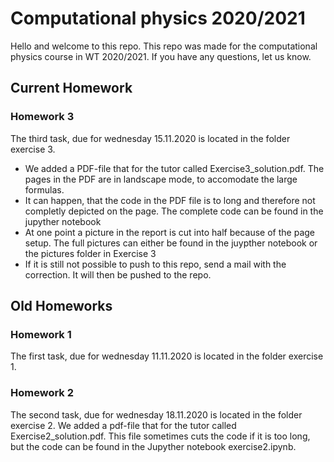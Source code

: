 # Computational physics 2020/2021

Hello and welcome to this repo. This repo was made for the computational physics course in WT 2020/2021. If you have any questions, let us know.

## Current Homework

### Homework 3
The third task, due for wednesday 15.11.2020 is located in the folder exercise 3. 
* We added a PDF-file that for the tutor called Exercise3_solution.pdf. The pages in the PDF are in landscape mode, to accomodate the large formulas. 
* It can happen, that the code in the PDF file is to long and therefore not completly depicted on the page. The complete code can be found in the jupyther notebook
* At one point a picture in the report is cut into half because of the page setup. The full pictures can either be found in the juypther notebook or the pictures folder in Exercise 3
* If it is still not possible to push to this repo, send a mail with the correction. It will then be pushed to the repo.

## Old Homeworks

### Homework 1
The first task, due for wednesday 11.11.2020 is located in the folder exercise 1. 

### Homework 2
The second task, due for wednesday 18.11.2020 is located in the folder exercise 2. We added a pdf-file that for the tutor called Exercise2_solution.pdf. This file sometimes cuts the code if it is too long, but the code can be found in the Jupyther notebook exercise2.ipynb.
